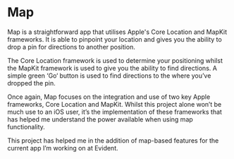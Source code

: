 # Map

Map is a straightforward app that utilises Apple's Core Location and MapKit frameworks. It is able to pinpoint your location and gives you the ability to drop a pin for directions to another position.

The Core Location framework is used to determine your positioning whilst the MapKit framework is used to give you the ability to find directions.
A simple green ‘Go‘ button is used to find directions to the where you’ve dropped the pin.

Once again, Map focuses on the integration and use of two key Apple frameworks, Core Location and MapKit. Whilst this project alone won’t be much use to an iOS user, it’s the implementation of these frameworks that has helped me understand the power available when using map functionality.

This project has helped me in the addition of map-based features for the current app I’m working on at Evident.
